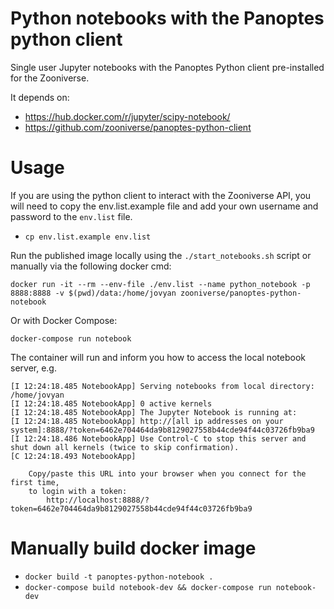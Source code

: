 # Python notebooks with the Panoptes python client

Single user Jupyter notebooks with the Panoptes Python client pre-installed for
the Zooniverse.

It depends on:
+ https://hub.docker.com/r/jupyter/scipy-notebook/
+ https://github.com/zooniverse/panoptes-python-client

# Usage
If you are using the python client to interact with the Zooniverse API, you will
need to copy the env.list.example file and add your own username and password to
the `env.list` file.
+ `cp env.list.example env.list`

Run the published image locally using the `./start_notebooks.sh` script or
manually via the following docker cmd:

```
docker run -it --rm --env-file ./env.list --name python_notebook -p 8888:8888 -v $(pwd)/data:/home/jovyan zooniverse/panoptes-python-notebook
```

Or with Docker Compose:

```
docker-compose run notebook
```

The container will run and inform you how to access the local notebook server, e.g.
```
[I 12:24:18.485 NotebookApp] Serving notebooks from local directory: /home/jovyan
[I 12:24:18.485 NotebookApp] 0 active kernels
[I 12:24:18.485 NotebookApp] The Jupyter Notebook is running at:
[I 12:24:18.485 NotebookApp] http://[all ip addresses on your system]:8888/?token=6462e704464da9b8129027558b44cde94f44c03726fb9ba9
[I 12:24:18.486 NotebookApp] Use Control-C to stop this server and shut down all kernels (twice to skip confirmation).
[C 12:24:18.493 NotebookApp]

    Copy/paste this URL into your browser when you connect for the first time,
    to login with a token:
        http://localhost:8888/?token=6462e704464da9b8129027558b44cde94f44c03726fb9ba9
```

# Manually build docker image
+ `docker build -t panoptes-python-notebook .`
+ `docker-compose build notebook-dev && docker-compose run notebook-dev`
